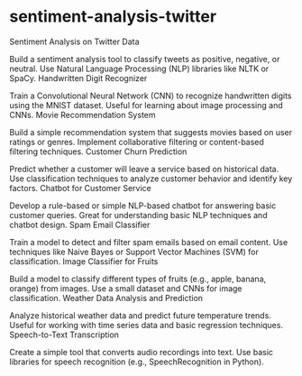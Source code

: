 # sentiment-analysis-twitter
 
Sentiment Analysis on Twitter Data

Build a sentiment analysis tool to classify tweets as positive, negative, or neutral.
Use Natural Language Processing (NLP) libraries like NLTK or SpaCy.
Handwritten Digit Recognizer

Train a Convolutional Neural Network (CNN) to recognize handwritten digits using the MNIST dataset.
Useful for learning about image processing and CNNs.
Movie Recommendation System

Build a simple recommendation system that suggests movies based on user ratings or genres.
Implement collaborative filtering or content-based filtering techniques.
Customer Churn Prediction

Predict whether a customer will leave a service based on historical data.
Use classification techniques to analyze customer behavior and identify key factors.
Chatbot for Customer Service

Develop a rule-based or simple NLP-based chatbot for answering basic customer queries.
Great for understanding basic NLP techniques and chatbot design.
Spam Email Classifier

Train a model to detect and filter spam emails based on email content.
Use techniques like Naive Bayes or Support Vector Machines (SVM) for classification.
Image Classifier for Fruits

Build a model to classify different types of fruits (e.g., apple, banana, orange) from images.
Use a small dataset and CNNs for image classification.
Weather Data Analysis and Prediction

Analyze historical weather data and predict future temperature trends.
Useful for working with time series data and basic regression techniques.
Speech-to-Text Transcription

Create a simple tool that converts audio recordings into text.
Use basic libraries for speech recognition (e.g., SpeechRecognition in Python).